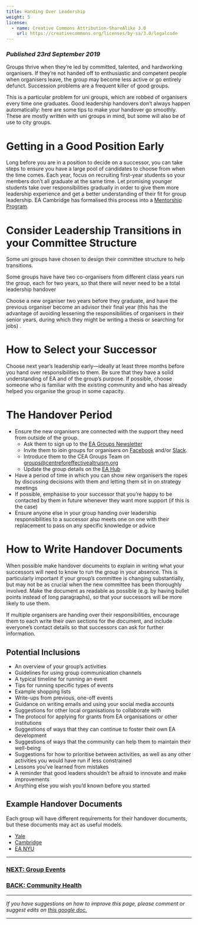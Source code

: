 ```yaml
---
title: Handing Over Leadership
weight: 5
license:
  - name: Creative Commons Attribution-ShareAlike 3.0
    url: https://creativecommons.org/licenses/by-sa/3.0/legalcode
---
```

### _Published 23rd September 2019_

Groups thrive when they’re led by committed, talented, and hardworking organisers. If they’re not handed off to enthusiastic and competent people when organisers leave, the group may become less active or go entirely defunct. Succession problems are a frequent killer of good groups. 

This is a particular problem for uni groups, which are robbed of organisers every time one graduates. Good leadership handovers don’t always happen automatically: here are some tips to make your handover go smoothly. These are mostly written with uni groups in mind, but some will also be of use to city groups.  

# Getting in a Good Position Early

Long before you are in a position to decide on a successor, you can take steps to ensure you have a large pool of candidates to choose from when the time comes. Each year, focus on recruiting first-year students so your members don’t all graduate at the same time. Let promising younger students take over responsibilities gradually in order to give them more leadership experience and get a better understanding of their fit for group leadership. EA Cambridge has formalised this process into a <a target="_blank" href="https://docs.google.com/document/d/1MZd5PLpGWC-jnCNqrnlRVetruE7fOkVRjfrRX7885gg/edit?usp=sharing">Mentorship Program</a>.

# Consider Leadership Transitions in your Committee Structure

Some uni groups have chosen to design their committee structure to help transitions. 
 
Some groups have have two co-organisers from different class years run the group, each for two years, so that there will never need to be a total leadership handover

Choose a new organiser two years before they graduate, and have the previous organiser become an advisor their final year (this has the advantage of avoiding lessening the responsibilities of organisers in their senior years, during which they might be writing a thesis or searching for jobs).

# How to Select your Successor 

Choose next year’s leadership early—ideally at least three months before you hand over responsibilities to them. Be sure that they have a solid understanding of EA and of the group’s purpose. If possible, choose someone who is familiar with the existing community and who has already helped you organise the group in some capacity. 

# The Handover Period

* Ensure the new organisers are connected with the support they need from outside of the group.
   * Ask them to sign up to the <a target="_blank" href="https://effectivealtruism.us8.list-manage.com/subscribe?u=52b028e7f799cca137ef74763&id=7d52b2f96c">EA Groups Newsletter</a>
   * Invite them to ioin groups for organisers on <a target="_blank" href="https://www.facebook.com/groups/956362287803174/">Facebook</a> and/or <a target="_blank" href="https://join.slack.com/t/eagroups/shared_invite/enQtMzA2NDQ1NzMxOTA3LThjOGNkZTU3NTc0OTc4NmY5YjFmNjRiZmI2ZGZiNTgyYzc1NjY2N2QwYzFmNmEzNjI3NTRkNDI0ZjcyNGM3Y2I">Slack</a>.
   * Introduce them to the CEA Groups Team on <a href="mailto:groups@centreforeffectivealtruism.org">groups@centreforeffectivealtruism.org</a>
   * Update the group details on the <a target="_blank" href="https://eahub.org/groups/">EA Hub</a>
* Have a period of time in which you can show new organisers the ropes by discussing decisions with them and letting them sit in on strategy meetings
* If possible, emphasise to your successor that you’re happy to be contacted by them in future whenever they want more support (if this is the case)
* Ensure anyone else in your group handing over leadership responsibilities to a successor also meets one on one with their replacement to pass on any specific knowledge or advice

# How to Write Handover Documents 

When possible make handover documents to explain in writing what your successors will need to know to run the group in your absence. This is particularly important if your group’s committee is changing substantially, but may not be as crucial when the new committee has been thoroughly involved. Make the document as readable as possible (e.g. by having bullet points instead of long paragraphs), so that your successors will be more likely to use them. 

If multiple organisers are handing over their responsibilities, encourage them to each write their own sections for the document, and include everyone’s contact details so that successors can ask for further information. 

## Potential Inclusions

* An overview of your group’s activities 
* Guidelines for using group communication channels
* A typical timeline for running an event 
* Tips for running specific types of events
* Example shopping lists
* Write-ups from previous, one-off events
* Guidance on writing emails and using your social media accounts 
* Suggestions for other local organisations to collaborate with 
* The protocol for applying for grants from EA organisations or other institutions 
* Suggestions of ways that they can continue to foster their own EA development
* Suggestions of ways that the community can help them to maintain their well-being 
* Suggestions for how to prioritise between activities, as well as any other activities you would have run if less constrained
* Lessons you’ve learned from mistakes
* A reminder that good leaders shouldn’t be afraid to innovate and make improvements
* Anything else you wish you’d known before you started

## Example Handover Documents 
Each group will have different requirements for their handover documents, but these documents may act as useful models. 

* <a target="_blank" href="https://drive.google.com/drive/folders/14eidDAiLQD3mT9Q1NQBe6rjauRb2WVDz?usp=sharing">Yale</a> 
* <a target="_blank" href="https://docs.google.com/document/d/1Zd3KNtH2laFCu7jDH2p4Q906NyE7TKRnFcBMGpcTM5c/edit?usp=sharing">Cambridge</a>
* <a target="_blank" href="https://drive.google.com/open?id=1o8VL5ogRFE2te0NHRzVdquYvTEATewIk">EA NYU</a>

<hr>

### [NEXT: Group Events](/events/)

### [BACK: Community Health](/tips/community-health/)

<hr>

_If you have suggestions on how to improve this page, please comment or suggest edits on_ <a target="_blank" href="https://docs.google.com/document/d/1pqC4GqCavwEftJ1Cmp_t6NPf4Nsm-maRzgUXDS_4DCE/edit?usp=sharing">_this google doc._</a>

<hr>
